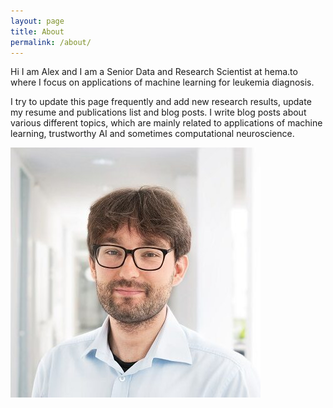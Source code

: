 ```yaml
---
layout: page
title: About
permalink: /about/
---
```


Hi I am Alex and I am a Senior Data and Research Scientist at hema.to where I focus on applications of machine learning for leukemia diagnosis.  

I try to update this page frequently and add new research results, update my resume and publications list and blog posts. I write blog posts about various different topics, which are mainly related to applications of machine learning, trustworthy AI and sometimes computational neuroscience.  

![profile picture](_posts/img/cropped-me.jpg)